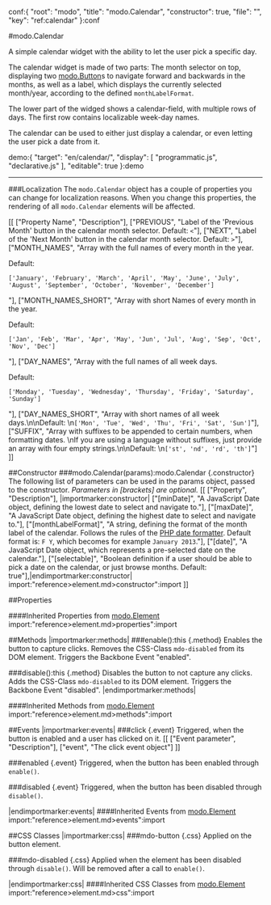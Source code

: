 conf:{
    "root": "modo",
    "title": "modo.Calendar",
    "constructor": true,
    "file": "",
    "key": "ref:calendar"
}:conf

#modo.Calendar

A simple calendar widget with the ability to let the user pick a specific day.

The calendar widget is made of two parts: The month selector on top, displaying two [modo.Button](button)s to navigate
forward and backwards in the months, as well as a label, which displays the currently
selected month/year, according to the defined `monthLabelFormat`.

The lower part of the widged shows a calendar-field, with multiple rows of days.
The first row contains localizable week-day names.

The calendar can be used to either just display a calendar, or even letting the user pick a date from it.

demo:{
    "target": "en/calendar/",
    "display": [
        "programmatic.js",
        "declarative.js"
    ],
    "editable": true
}:demo

------------------

###Localization
The `modo.Calendar` object has a couple of properties you can change for localization reasons.
When you change this properties, the rendering of all `modo.Calendar` elements will be affected.

[[
    ["Property Name", "Description"],
    ["PREVIOUS", "Label of the 'Previous Month' button in the calendar month selector. Default: `<`"],
    ["NEXT", "Label of the 'Next Month' button in the calendar month selector. Default: `>`"],
    ["MONTH_NAMES", "Array with the full names of every month in the year.

Default:

    ['January', 'February', 'March', 'April', 'May', 'June', 'July', 'August', 'September', 'October', 'November', 'December']

"],
    ["MONTH\_NAMES_SHORT", "Array with short Names of every month in the year.

Default:

    ['Jan', 'Feb', 'Mar', 'Apr', 'May', 'Jun', 'Jul', 'Aug', 'Sep', 'Oct', 'Nov', 'Dec']

"],
    ["DAY_NAMES", "Array with the full names of all week days.

Default:

    ['Monday', 'Tuesday', 'Wednesday', 'Thursday', 'Friday', 'Saturday', 'Sunday']

"],
    ["DAY\_NAMES_SHORT", "Array with short names of all week days.\n\nDefault:    \n`['Mon', 'Tue', 'Wed', 'Thu', 'Fri', 'Sat', 'Sun']`"],
    ["SUFFIX", "Array with suffixes to be appended to certain numbers, when formatting dates.    \nIf you are using a language without suffixes, just provide an array with four empty strings.\n\nDefault:    \n`['st', 'nd', 'rd', 'th']`"]
]]

##Constructor
###modo.Calendar(params):modo.Calendar {.constructor}
The following list of parameters can be used in the params object, passed to the constructor.
_Parameters in [brackets] are optional._
[[
["Property", "Description"],
|importmarker:constructor|
["[minDate]", "A JavaScript Date object, defining the lowest date to select and navigate to."],
["[maxDate]", "A JavaScript Date object, defining the highest date to select and navigate to."],
["[monthLabelFormat]", "A string, defining the format of the month label of the calendar. Follows the rules of the [PHP date formatter](http://php.net/manual/en/function.date.php). Default format is: `F Y`, which becomes for example `January 2013`."],
["[date]", "A JavaScript Date object, which represents a pre-selected date on the calendar."],
["[selectable]", "Boolean definition if a user should be able to pick a date on the calendar, or just browse months. Default: true"],|endimportmarker:constructor|
import:"reference>element.md>constructor":import
]]

##Properties

####Inherited Properties from [modo.Element](element)
import:"reference>element.md>properties":import

##Methods
|importmarker:methods|
###enable():this {.method}
Enables the button to capture clicks. Removes the CSS-Class `mdo-disabled` from its DOM element. Triggers the Backbone Event "enabled".

###disable():this {.method}
Disables the button to not capture any clicks. Adds the CSS-Class `mdo-disabled` to its DOM element. Triggers the Backbone Event "disabled".
|endimportmarker:methods|

####Inherited Methods from [modo.Element](element)
import:"reference>element.md>methods":import


##Events
|importmarker:events|
###click {.event}
Triggered, when the button is enabled and a user has clicked on it.
[[
	["Event parameter", "Description"],
	["event", "The click event object"]
]]


###enabled {.event}
Triggered, when the button has been enabled through `enable()`.

###disabled {.event}
Triggered, when the button has been disabled through `disable()`.

|endimportmarker:events|
####Inherited Events from [modo.Element](element)
import:"reference>element.md>events":import


##CSS Classes
|importmarker:css|
###mdo-button {.css}
Applied on the button element.

###mdo-disabled {.css}
Applied when the element has been disabled through `disable()`. Will be removed after
a call to `enable()`.

|endimportmarker:css|
####Inherited CSS Classes from [modo.Element](element)
import:"reference>element.md>css":import